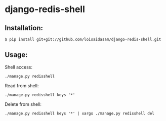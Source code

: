 django-redis-shell
==================

## Installation:

    $ pip install git+git://github.com/loisaidasam/django-redis-shell.git


## Usage:

Shell access:

    ./manage.py redisshell

Read from shell:

    ./manage.py redisshell keys '*'

Delete from shell:

    ./manage.py redisshell keys '*' | xargs ./manage.py redisshell del
